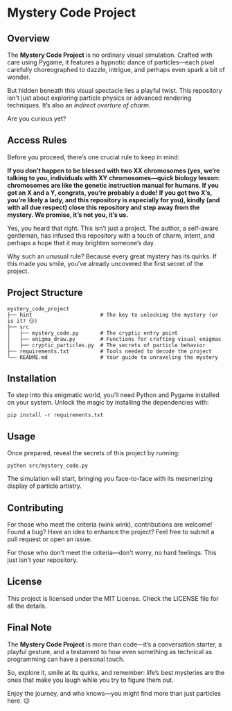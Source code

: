 # Mystery Code Project

## Overview

The **Mystery Code Project** is no ordinary visual simulation. Crafted with care using Pygame, it features a hypnotic dance of particles—each pixel carefully choreographed to dazzle, intrigue, and perhaps even spark a bit of wonder.

But hidden beneath this visual spectacle lies a playful twist. This repository isn't just about exploring particle physics or advanced rendering techniques. It’s also an _indirect overture of charm_.

Are you curious yet?

## Access Rules

Before you proceed, there’s one crucial rule to keep in mind:

**If you don’t happen to be blessed with two XX chromosomes (yes, we’re talking to you, individuals with XY chromosomes—quick biology lesson: chromosomes are like the genetic instruction manual for humans. If you got an X and a Y, congrats, you’re probably a dude! If you got two X’s, you’re likely a lady, and this repository is especially for you), kindly (and with all due respect) close this repository and step away from the mystery. We promise, it’s not you, it’s us.**

Yes, you heard that right. This isn’t just a project. The author, a self-aware gentleman, has infused this repository with a touch of charm, intent, and perhaps a hope that it may brighten someone’s day.

Why such an unusual rule? Because every great mystery has its quirks. If this made you smile, you’ve already uncovered the first secret of the project.

## Project Structure

```
mystery_code_project
├── hint                      # The key to unlocking the mystery (or is it? 😏)
├── src
│   ├── mystery_code.py       # The cryptic entry point
│   ├── enigma_draw.py        # Functions for crafting visual enigmas
│   ├── cryptic_particles.py  # The secrets of particle behavior
├── requirements.txt          # Tools needed to decode the project
└── README.md                 # Your guide to unraveling the mystery
```

## Installation

To step into this enigmatic world, you’ll need Python and Pygame installed on your system. Unlock the magic by installing the dependencies with:

```
pip install -r requirements.txt
```

## Usage

Once prepared, reveal the secrets of this project by running:

```
python src/mystery_code.py
```

The simulation will start, bringing you face-to-face with its mesmerizing display of particle artistry.

## Contributing

For those who meet the criteria (wink wink), contributions are welcome! Found a bug? Have an idea to enhance the project? Feel free to submit a pull request or open an issue.

For those who don’t meet the criteria—don’t worry, no hard feelings. This just isn’t your repository.

## License

This project is licensed under the MIT License. Check the LICENSE file for all the details.

## Final Note

The **Mystery Code Project** is more than code—it’s a conversation starter, a playful gesture, and a testament to how even something as technical as programming can have a personal touch.

So, explore it, smile at its quirks, and remember: life’s best mysteries are the ones that make you laugh while you try to figure them out.

Enjoy the journey, and who knows—you might find more than just particles here. 😉
